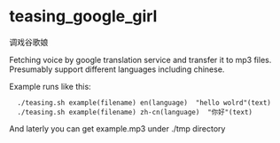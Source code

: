 teasing_google_girl
===================

调戏谷歌娘

Fetching voice by google translation service and transfer it to mp3 files. Presumably support different languages including chinese.

Example runs like this:

      ./teasing.sh example(filename) en(language)  "hello wolrd"(text)
      ./teasing.sh example(filename) zh-cn(language)  "你好"(text)

And laterly you can get example.mp3 under ./tmp directory
